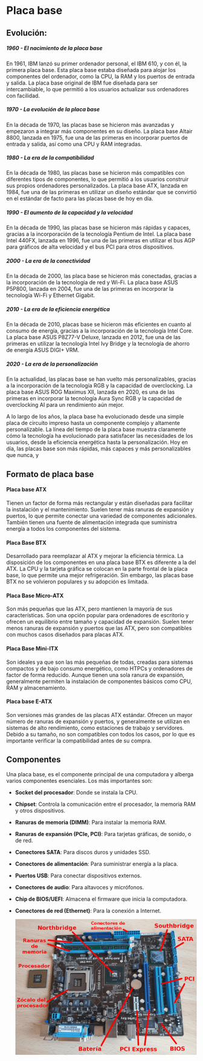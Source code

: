 # Placa base 

## Evolución: 

##### 1960 - El nacimiento de la placa base
En 1961, IBM lanzó su primer ordenador personal, el IBM 610, y con él, la primera placa base. Esta placa base estaba diseñada para alojar los componentes del ordenador, como la CPU, la RAM y los puertos de entrada y salida. La placa base original de IBM fue diseñada para ser intercambiable, lo que permitió a los usuarios actualizar sus ordenadores con facilidad.

##### 1970 - La evolución de la placa base
En la década de 1970, las placas base se hicieron más avanzadas y empezaron a integrar más componentes en su diseño. La placa base Altair 8800, lanzada en 1975, fue una de las primeras en incorporar puertos de entrada y salida, así como una CPU y RAM integradas.

##### 1980 - La era de la compatibilidad
En la década de 1980, las placas base se hicieron más compatibles con diferentes tipos de componentes, lo que permitió a los usuarios construir sus propios ordenadores personalizados. La placa base ATX, lanzada en 1984, fue una de las primeras en utilizar un diseño estándar que se convirtió en el estándar de facto para las placas base de hoy en día.

##### 1990 - El aumento de la capacidad y la velocidad
En la década de 1990, las placas base se hicieron más rápidas y capaces, gracias a la incorporación de la tecnología Pentium de Intel. La placa base Intel 440FX, lanzada en 1996, fue una de las primeras en utilizar el bus AGP para gráficos de alta velocidad y el bus PCI para otros dispositivos.

##### 2000 - La era de la conectividad
En la década de 2000, las placa base se hicieron más conectadas, gracias a la incorporación de la tecnología de red y Wi-Fi. La placa base ASUS P5P800, lanzada en 2004, fue una de las primeras en incorporar la tecnología Wi-Fi y Ethernet Gigabit.

##### 2010 - La era de la eficiencia energética
En la década de 2010, placas base se hicieron más eficientes en cuanto al consumo de energía, gracias a la incorporación de la tecnología Intel Core. La placa base ASUS P8Z77-V Deluxe, lanzada en 2012, fue una de las primeras en utilizar la tecnología Intel Ivy Bridge y la tecnología de ahorro de energía ASUS DIGI+ VRM.

##### 2020 - La era de la personalización
En la actualidad, las placas base se han vuelto más personalizables, gracias a la incorporación de la tecnología RGB y la capacidad de overclocking. La placa base ASUS ROG Maximus XII, lanzada en 2020, es una de las primeras en incorporar la tecnología Aura Sync RGB y la capacidad de overclocking AI para un rendimiento aún mejor.

A lo largo de los años, la placa base ha evolucionado desde una simple placa de circuito impreso hasta un componente complejo y altamente personalizable. La línea del tiempo de la placa base muestra claramente cómo la tecnología ha evolucionado para satisfacer las necesidades de los usuarios, desde la eficiencia energética hasta la personalización. Hoy en día, las placas base son más rápidas, más capaces y más personalizables que nunca, y

## Formato de placa base

#### Placa base ATX
Tienen un factor de forma más rectangular y están diseñadas para facilitar la instalación y el mantenimiento. Suelen tener más ranuras de expansión y puertos, lo que permite conectar una variedad de componentes adicionales. También tienen una fuente de alimentación integrada que suministra energía a todos los componentes del sistema.

#### Placa Base BTX
Desarrollado para reemplazar al ATX y mejorar la eficiencia térmica. La disposición de los componentes en una placa base BTX es diferente a la del ATX. La CPU y la tarjeta gráfica se colocan en la parte frontal de la placa base, lo que permite una mejor refrigeración. Sin embargo, las placas base BTX no se volvieron populares y su adopción es limitada.

#### Placa Base Micro-ATX
Son más pequeñas que las ATX, pero mantienen la mayoría de sus características. Son una opción popular para ordenadores de escritorio y ofrecen un equilibrio entre tamaño y capacidad de expansión. Suelen tener menos ranuras de expansión y puertos que las ATX, pero son compatibles con muchos casos diseñados para placas ATX.

#### Placa Base Mini-ITX
Son ideales ya que son las más pequeñas de todas, creadas para sistemas compactos y de bajo consumo energético, como HTPCs y ordenadores de factor de forma reducido. Aunque tienen una sola ranura de expansión, generalmente permiten la instalación de componentes básicos como CPU, RAM y almacenamiento.

#### Placa base E-ATX
Son versiones más grandes de las placas ATX estándar. Ofrecen un mayor número de ranuras de expansión y puertos, y generalmente se utilizan en sistemas de alto rendimiento, como estaciones de trabajo y servidores. Debido a su tamaño, no son compatibles con todos los casos, por lo que es importante verificar la compatibilidad antes de su compra.


## Componentes

Una placa base, es el componente principal de una computadora y alberga varios componentes esenciales. Los más importantes son:

* **Socket del procesador**: Donde se instala la CPU.
* **Chipset**: Controla la comunicación entre el procesador, la memoria RAM y otros dispositivos.
* **Ranuras de memoria (DIMM)**: Para instalar la memoria RAM.
* **Ranuras de expansión (PCIe, PCI)**: Para tarjetas gráficas, de sonido, o de red.
* **Conectores SATA**: Para discos duros y unidades SSD.
* **Conectores de alimentación**: Para suministrar energía a la placa.
* **Puertos USB**: Para conectar dispositivos externos.
* **Conectores de audio**: Para altavoces y micrófonos.
* **Chip de BIOS/UEFI**: Almacena el firmware que inicia la computadora.
* **Conectores de red (Ethernet)**: Para la conexión a Internet.

  ![Componentes](/images/elementos-de-la-placa-base.png)

